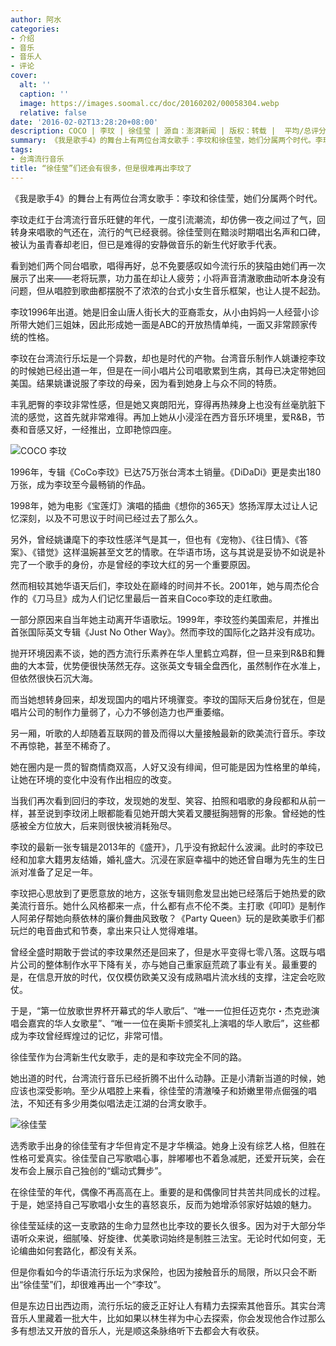 ```yaml
---
author: 阿水
categories:
- 介绍
- 音乐
- 音乐人
- 评论
cover:
  alt: ''
  caption: ''
  image: https://images.soomal.cc/doc/20160202/00058304.webp
  relative: false
date: '2016-02-02T13:28:20+08:00'
description: COCO | 李玟 | 徐佳莹 | 源自：澎湃新闻 | 版权：转载 |  平均/总评分：10.00/50
summary: 《我是歌手4》的舞台上有两位台湾女歌手：李玟和徐佳莹，她们分属两个时代。李玟走红于台湾流行音乐旺健的年代，一度引流潮流，却仿佛一夜之间过了气，回转身来唱歌的气还在，流行的气已经衰弱。徐佳莹则在黯淡时期唱出名声和口碑，被认为虽青春却老旧，但已是难得的安静做音乐的新生代好歌手代表……
tags:
- 台湾流行音乐
title: “徐佳莹”们还会有很多，但是很难再出李玟了
---
```


《我是歌手4》的舞台上有两位台湾女歌手：李玟和徐佳莹，她们分属两个时代。

李玟走红于台湾流行音乐旺健的年代，一度引流潮流，却仿佛一夜之间过了气，回转身来唱歌的气还在，流行的气已经衰弱。徐佳莹则在黯淡时期唱出名声和口碑，被认为虽青春却老旧，但已是难得的安静做音乐的新生代好歌手代表。

看到她们两个同台唱歌，唱得再好，总不免要感叹如今流行乐的狭隘由她们再一次展示了出来――老将玩票，功力虽在却让人疲劳；小将声音清澈歌曲动听本身没有问题，但从唱腔到歌曲都摆脱不了浓浓的台式小女生音乐框架，也让人提不起劲。

李玟1996年出道。她是旧金山唐人街长大的亚裔乖女，从小由妈妈一人经营小诊所带大她们三姐妹，因此形成她一面是ABC的开放热情单纯，一面又非常顾家传统的性格。

李玟在台湾流行乐坛是一个异数，却也是时代的产物。台湾音乐制作人姚谦挖李玟的时候她已经出道一年，但是在一间小唱片公司唱歌累到生病，其母已决定带她回美国。结果姚谦说服了李玟的母亲，因为看到她身上与众不同的特质。

丰乳肥臀的李玟非常性感，但是她又爽朗阳光，穿得再热辣身上也没有丝毫肮脏下流的感觉，这首先就非常难得。再加上她从小浸淫在西方音乐环境里，爱R&B，节奏和音感又好，一经推出，立即艳惊四座。

![COCO 李玟](https://images.soomal.cc/doc/20160202/00058302.webp)





1996年，专辑《CoCo李玟》已达75万张台湾本土销量。《DiDaDi》更是卖出180万张，成为李玟至今最畅销的作品。

1998年，她为电影《宝莲灯》演唱的插曲《想你的365天》悠扬浑厚太过让人记忆深刻，以及不可思议于时间已经过去了那么久。

另外，曾经姚谦麾下的李玟性感洋气是其一，但也有《宠物》、《往日情》、《答案》、《错觉》这样温婉甚至文艺的情歌。在华语市场，这与其说是妥协不如说是补完了一个歌手的身份，亦是曾经的李玟大红的另一个重要原因。

然而相较其她华语天后们，李玟处在巅峰的时间并不长。2001年，她与周杰伦合作的《刀马旦》成为人们记忆里最后一首来自Coco李玟的走红歌曲。

一部分原因来自当年她主动离开华语歌坛。1999年，李玟签约美国索尼，并推出首张国际英文专辑《Just No Other Way》。然而李玟的国际化之路并没有成功。

抛开环境因素不谈，她的西方流行乐素养在华人里鹤立鸡群，但一旦来到R&B和舞曲的大本营，优势便很快荡然无存。这张英文专辑全盘西化，虽然制作在水准上，但依然很快石沉大海。

而当她想转身回来，却发现国内的唱片环境骤变。李玟的国际天后身份犹在，但是唱片公司的制作力量弱了，心力不够创造力也严重萎缩。

另一厢，听歌的人却随着互联网的普及而得以大量接触最新的欧美流行音乐。李玟不再惊艳，甚至不稀奇了。

她在圈内是一贯的智商情商双高，人好又没有绯闻，但可能是因为性格里的单纯，让她在环境的变化中没有作出相应的改变。

当我们再次看到回归的李玟，发现她的发型、笑容、拍照和唱歌的身段都和从前一样，甚至说到李玟闭上眼都能看见她开朗大笑着叉腰挺胸翘臀的形象。曾经她的性感被全方位放大，后来则很快被消耗殆尽。

李玟的最新一张专辑是2013年的《盛开》，几乎没有掀起什么波澜。此时的李玟已经和加拿大籍男友结婚，婚礼盛大。沉浸在家庭幸福中的她还曾自曝为先生的生日派对准备了足足一年。

李玟把心思放到了更愿意放的地方，这张专辑则愈发显出她已经落后于她热爱的欧美流行音乐。她什么风格都来一点，什么都有点不伦不类。主打歌《叩叩》是制作人阿弟仔帮她向蔡依林的廉价舞曲风致敬？《Party Queen》玩的是欧美歌手们都玩烂的电音曲式和节奏，拿出来只让人觉得难堪。

曾经全盛时期敢于尝试的李玟果然还是回来了，但是水平变得七零八落。这既与唱片公司的整体制作水平下降有关，亦与她自己重家庭荒疏了事业有关。最重要的是，在信息开放的时代，仅仅模仿欧美又没有成熟唱片流水线的支撑，注定会吃败仗。

于是，“第一位放歌世界杯开幕式的华人歌后”、“唯一一位担任迈克尔・杰克逊演唱会嘉宾的华人女歌星”、“唯一一位在奥斯卡颁奖礼上演唱的华人歌后”，这些都成为李玟曾经辉煌过的记忆，非常可惜。

徐佳莹作为台湾新生代女歌手，走的是和李玟完全不同的路。

她出道的时代，台湾流行音乐已经折腾不出什么动静。正是小清新当道的时候，她应该也深受影响。至少从唱腔上来看，徐佳莹的清澈嗓子和娇嫩里带点倔强的唱法，不知还有多少用类似唱法走江湖的台湾女歌手。

![徐佳莹](https://images.soomal.cc/doc/20160202/00058303.webp)





选秀歌手出身的徐佳莹有才华但肯定不是才华横溢。她身上没有综艺人格，但胜在性格可爱真实。徐佳莹自己写歌唱心事，胖嘟嘟也不着急减肥，还爱开玩笑，会在发布会上展示自己独创的“蠕动式舞步”。

在徐佳莹的年代，偶像不再高高在上。重要的是和偶像同甘共苦共同成长的过程。于是，她坚持自己写歌唱小女生的喜怒哀乐，反而为她增添邻家好姑娘的魅力。

徐佳莹延续的这一支歌路的生命力显然也比李玟的要长久很多。因为对于大部分华语听众来说，细腻嗓、好旋律、优美歌词始终是制胜三法宝。无论时代如何变，无论编曲如何套路化，都没有关系。

但是你看如今的华语流行乐坛为求保险，也因为接触音乐的局限，所以只会不断出“徐佳莹”们，却很难再出一个“李玟”。

但是东边日出西边雨，流行乐坛的疲乏正好让人有精力去探索其他音乐。其实台湾音乐人里藏着一批大牛，比如如果以林生祥为中心去探索，你会发现他合作过那么多有想法又开放的音乐人，光是顺这条脉络听下去都会大有收获。